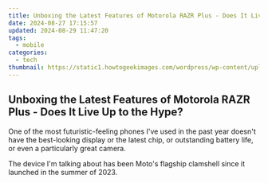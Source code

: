 ```yaml
---
title: Unboxing the Latest Features of Motorola RAZR Plus - Does It Live Up to the Hype?
date: 2024-08-27 17:15:57
updated: 2024-08-29 11:47:20
tags:
  - mobile
categories:
  - tech
thumbnail: https://static1.howtogeekimages.com/wordpress/wp-content/uploads/2024/07/razr-atb-tn.jpg
---
```


## Unboxing the Latest Features of Motorola RAZR Plus - Does It Live Up to the Hype?

One of the most futuristic-feeling phones I've used in the past year doesn't have the best-looking display or the latest chip, or outstanding battery life, or even a particularly great camera.  
  
 The device I'm talking about has been Moto's flagship clamshell since it launched in the summer of 2023\.

<ins class="adsbygoogle"
     style="display:block"
     data-ad-format="autorelaxed"
     data-ad-client="ca-pub-7571918770474297"
     data-ad-slot="1223367746"></ins>



<ins class="adsbygoogle"
     style="display:block"
     data-ad-client="ca-pub-7571918770474297"
     data-ad-slot="8358498916"
     data-ad-format="auto"
     data-full-width-responsive="true"></ins>
